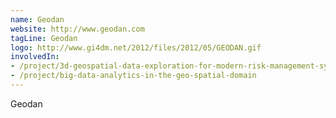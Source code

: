 ```yaml
---
name: Geodan
website: http://www.geodan.com
tagLine: Geodan
logo: http://www.gi4dm.net/2012/files/2012/05/GEODAN.gif
involvedIn:
- /project/3d-geospatial-data-exploration-for-modern-risk-management-systems
- /project/big-data-analytics-in-the-geo-spatial-domain
---
```

Geodan
